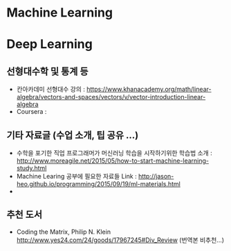Machine Learning
=============



Deep Learning
=============



선형대수학 및 통계 등
-------------
* 칸아카데미 선형대수 강의 : https://www.khanacademy.org/math/linear-algebra/vectors-and-spaces/vectors/v/vector-introduction-linear-algebra
* Coursera : 


기타 자료글 (수업 소개, 팁 공유 ...)
-------------
* 수학을 포기한 직업 프로그래머가 머신러닝 학습을 시작하기위한 학습법 소개 : http://www.moreagile.net/2015/05/how-to-start-machine-learning-study.html
* Machine Learing 공부에 필요한 자료들 Link : http://jason-heo.github.io/programming/2015/09/19/ml-materials.html
* [신약 개발 딥러닝 연구 동향 (2018-1 생명정보분석및프로그래밍 수업발표)]: https://docs.google.com/presentation/d/e/2PACX-1vSJ0hE127QzxFA9lwU7CZrah10YRIWJlkg8AA808ejhvlTKldUx1NlNmhWVOyhCZyZuXx0jN-5vYEe2/embed?start=false&loop=false&delayms=5000

추천 도서
-------------
* Coding the Matrix, Philip N. Klein http://www.yes24.com/24/goods/17967245#Div_Review (번역본 비추천...)
